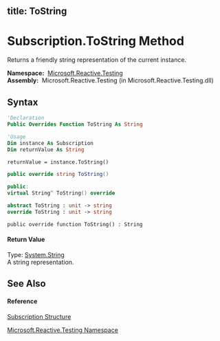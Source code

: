 title: ToString
---
# Subscription.ToString Method

Returns a friendly string representation of the current instance.

**Namespace:**  [Microsoft.Reactive.Testing](Microsoft.Reactive.Testing/Microsoft.Reactive.Testing)  
**Assembly:**  Microsoft.Reactive.Testing (in Microsoft.Reactive.Testing.dll)

## Syntax

```vb
'Declaration
Public Overrides Function ToString As String
```

```vb
'Usage
Dim instance As Subscription
Dim returnValue As String

returnValue = instance.ToString()
```

```csharp
public override string ToString()
```

```c++
public:
virtual String^ ToString() override
```

```fsharp
abstract ToString : unit -> string 
override ToString : unit -> string 
```

```jscript
public override function ToString() : String
```

#### Return Value

Type: [System.String](https://msdn.microsoft.com/en-us/library/s1wwdcbf)  
A string representation.

## See Also

#### Reference

[Subscription Structure](Subscription/Subscription)

[Microsoft.Reactive.Testing Namespace](Microsoft.Reactive.Testing/Microsoft.Reactive.Testing)
